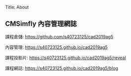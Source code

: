 Title: About

## CMSimfly 內容管理網誌

課程倉儲: <a href="https://github.com/s40723125/cad2019ag5">https://github.com/s40723125/cad2019ag5</a>

內容管理: <a href="https://s40723125.github.io/cad2019ag5">https://s40723125.github.io/cad2019ag5</a>

課程投影片: <a href="https://s40723125.github.io/cad2019ag5/reveal">https://s40723125.github.io/cad2019ag5/reveal</a>

課程網誌: <a href="https://s40723125.github.io/cad2019ag5/blog">https://s40723125.github.io/cad2019ag5/blog</a>








